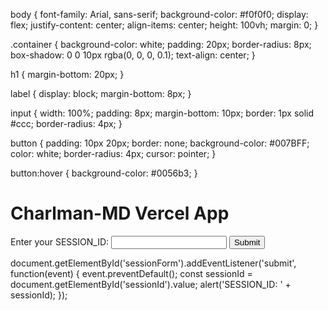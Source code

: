 body {
    font-family: Arial, sans-serif;
    background-color: #f0f0f0;
    display: flex;
    justify-content: center;
    align-items: center;
    height: 100vh;
    margin: 0;
}

.container {
    background-color: white;
    padding: 20px;
    border-radius: 8px;
    box-shadow: 0 0 10px rgba(0, 0, 0, 0.1);
    text-align: center;
}

h1 {
    margin-bottom: 20px;
}

label {
    display: block;
    margin-bottom: 8px;
}

input {
    width: 100%;
    padding: 8px;
    margin-bottom: 10px;
    border: 1px solid #ccc;
    border-radius: 4px;
}

button {
    padding: 10px 20px;
    border: none;
    background-color: #007BFF;
    color: white;
    border-radius: 4px;
    cursor: pointer;
}

button:hover {
    background-color: #0056b3;
}<!DOCTYPE html>
<html lang="en">
<head>
    <meta charset="UTF-8">
    <meta name="viewport" content="width=device-width, initial-scale=1.0">
    <title>Charlman-MD Session ID</title>
    <link rel="stylesheet" href="styles.css">
</head>
<body>
    <div class="container">
        <h1>Charlman-MD Vercel App</h1>
        <form id="sessionForm">
            <label for="sessionId">Enter your SESSION_ID:</label>
            <input type="text" id="sessionId" name="sessionId" required>
            <button type="submit">Submit</button>
        </form>
    </div>
    <script src="script.js"></script>
</body>
</html>document.getElementById('sessionForm').addEventListener('submit', function(event) {
    event.preventDefault();
    const sessionId = document.getElementById('sessionId').value;
    alert('SESSION_ID: ' + sessionId);
});
